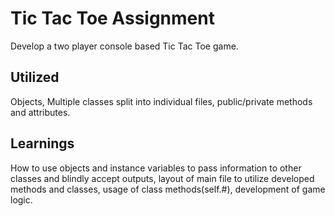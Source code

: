 # Tic Tac Toe Assignment
Develop a two player console based Tic Tac Toe game.

## Utilized
Objects, Multiple classes split into individual files, public/private methods and attributes.

## Learnings
How to use objects and instance variables to pass information to other classes and blindly accept outputs, layout of main file to utilize developed methods and classes, usage of class methods(self.#), development of game logic.
